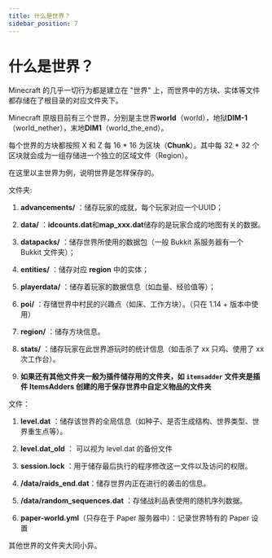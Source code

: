 ```yaml
---
title: 什么是世界？
sidebar_position: 7
---
```


# 什么是世界？

Minecraft 的几乎一切行为都是建立在 "世界" 上，而世界中的方块、实体等文件都存储在了根目录的对应文件夹下。

Minecraft 原版目前有三个世界，分别是主世界**world**（world），地狱**DIM-1**（world_nether），末地**DIM1**（world_the_end）。

每个世界的方块都按照 X 和 Z 每 16 * 16 为区块（**Chunk**）。其中每 32 * 32 个区块就会成为一组存储进一个独立的区域文件（Region）。

在这里以主世界为例，说明世界是怎样保存的。

文件夹:

1. **advancements/** ：储存玩家的成就，每个玩家对应一个UUID；

2. **data/** ：**idcounts.dat**和**map_xxx.dat**储存的是玩家合成的地图有关的数据。

3. **datapacks/** ：储存世界所使用的数据包（一般 Bukkit 系服务器有一个 Bukkit 文件夹）；

4. **entities/** ：储存对应 **region** 中的实体；

5. **playerdata/** ：储存着玩家的数据信息（如血量、经验值等）；

6. **poi/** ：存储世界中村民的兴趣点（如床、工作方块）。（只在 1.14 + 版本中使用）

7. **region/** ：储存方块信息。

8. **stats/** ：储存玩家在此世界游玩时的统计信息（如击杀了 xx 只鸡、使用了 xx 次工作台）。

9. **如果还有其他文件夹一般为插件储存用的文件夹，如 `itemsadder` 文件夹是插件 ItemsAdders 创建的用于保存世界中自定义物品的文件夹**

文件：

1. **level.dat** ：储存该世界的全局信息（如种子、是否生成结构、世界类型、世界重生点等）。

2. **level.dat_old** ： 可以视为 level.dat 的备份文件

3. **session.lock** ：用于储存最后执行的程序修改这一文件以及访问的权限。

4. **/data/raids_end.dat**：储存世界内正在进行的袭击的信息。

5. **/data/random_sequences.dat**	：存储战利品表使用的随机序列数据。

6. **paper-world.yml**（只存在于 Paper 服务器中）：记录世界特有的 Paper 设置

其他世界的文件夹大同小异。